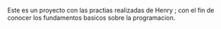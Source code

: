 Este es un proyecto con las practias realizadas de Henry ; con el fin de conocer los fundamentos basicos sobre la programacion.
